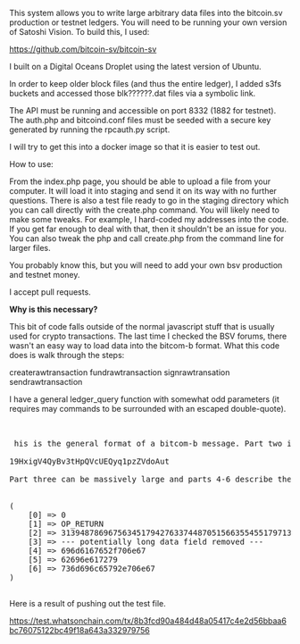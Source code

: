 This system allows you to write large arbitrary data files into the bitcoin.sv production or testnet ledgers. You will need to be running your own version of Satoshi Vision. To build this, I used:


https://github.com/bitcoin-sv/bitcoin-sv

I built on a Digital Oceans Droplet using the latest version of Ubuntu.

In order to keep older block files (and thus the entire ledger), I added s3fs buckets
and accessed those blk??????.dat files via a symbolic link.

The API must be running and accessible on port 8332 (1882 for testnet).  The auth.php and bitcoind.conf files must be seeded with a secure key generated by running the rpcauth.py script.


I will try to get this into a docker image so that it is easier to test out.

How to use:

From the index.php page, you should be able to upload a file from your computer. It will load it into staging and send it on its way with no further questions. There is also a test file ready to go in the staging directory which you can call directly with the create.php command. You will likely need to make some tweaks. For example, I hard-coded my addresses into the code. If you get far enough to deal with that, then it shouldn't be an issue for you. You can also tweak the php and call create.php from the command line for larger files. 

You probably know this, but you will need to add your own bsv production and testnet money.

I accept pull requests.

<b>Why is this necessary?</b>

This bit of code falls outside of the normal javascript stuff that is usually used for crypto transactions. The last time I checked the BSV forums, there wasn't an easy way to load data into the bitcom-b format. What this code does is walk through the steps:

createrawtransaction
fundrawtransaction
signrawtransation
sendrawtransaction

I have a general ledger_query function with somewhat odd parameters (it requires may commands to be surrounded with an escaped double-quote).

<pre> 

 his is the general format of a bitcom-b message. Part two is always the bitcoin address:

19HxigV4QyBv3tHpQVcUEQyq1pzZVdoAut

Part three can be massively large and parts 4-6 describe the file's type and name.


(
    [0] => 0
    [1] => OP_RETURN
    [2] => 31394878696756345179427633744870515663554551797131707a5a56646f417574
    [3] => --- potentially long data field removed ---
    [4] => 696d6167652f706e67
    [5] => 62696e617279
    [6] => 736d696c65792e706e67
)

</pre>

Here is a result of pushing out the test file.

https://test.whatsonchain.com/tx/8b3fcd90a484d48a05417c4e2d56bbaa6bc76075122bc49f18a643a332979756
